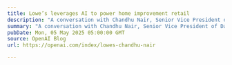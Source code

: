 ```yaml
---
title: Lowe’s leverages AI to power home improvement retail
description: "A conversation with Chandhu Nair, Senior Vice President of Data, AI, and Innovation."
summary: "A conversation with Chandhu Nair, Senior Vice President of Data, AI, and Innovation."
pubDate: Mon, 05 May 2025 05:00:00 GMT
source: OpenAI Blog
url: https://openai.com/index/lowes-chandhu-nair

---
```


